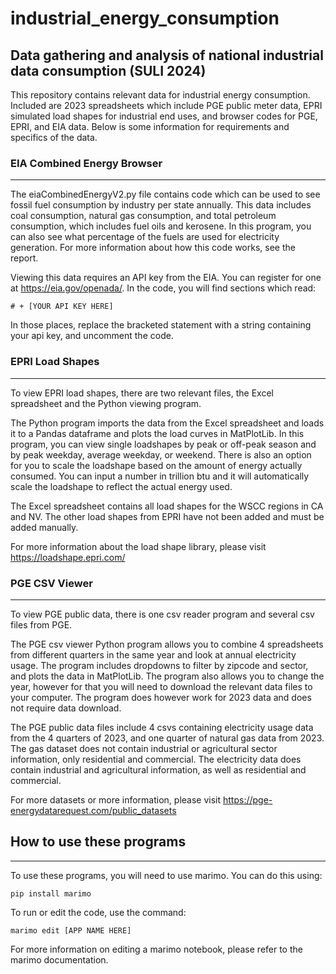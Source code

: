 # industrial_energy_consumption
## Data gathering and analysis of national industrial data consumption (SULI 2024)  
This repository contains relevant data for industrial energy consumption. Included are 2023 spreadsheets which include PGE public meter data, EPRI simulated load shapes for industrial end uses, and browser codes for PGE, EPRI, and EIA data. Below is some information for requirements and specifics of the data.

### EIA Combined Energy Browser
***
The eiaCombinedEnergyV2.py file contains code which can be used to see fossil fuel consumption by industry per state annually. This data includes coal consumption, natural gas consumption, and total petroleum consumption, which includes fuel oils and kerosene. In this program, you can also see what percentage of the fuels are used for electricity generation. For more information about how this code works, see the report.

Viewing this data requires an API key from the EIA. You can register for one at https://eia.gov/openada/. In the code, you will find sections which read:

```# + [YOUR API KEY HERE]```

In those places, replace the bracketed statement with a string containing your api key, and uncomment the code. 

### EPRI Load Shapes
***
To view EPRI load shapes, there are two relevant files, the Excel spreadsheet and the Python viewing program.

The Python program imports the data from the Excel spreadsheet and loads it to a Pandas dataframe and plots the load curves in MatPlotLib. In this program, you can view single loadshapes by peak or off-peak season and by peak weekday, average weekday, or weekend. There is also an option for you to scale the loadshape based on the amount of energy actually consumed. You can input a number in trillion btu and it will automatically scale the loadshape to reflect the actual energy used. 

The Excel spreadsheet contains all load shapes for the WSCC regions in CA and NV. The other load shapes from EPRI have not been added and must be added manually. 

For more information about the load shape library, please visit https://loadshape.epri.com/

### PGE CSV Viewer
***
To view PGE public data, there is one csv reader program and several csv files from PGE.

The PGE csv viewer Python program allows you to combine 4 spreadsheets from different quarters in the same year and look at annual electricity usage. The program includes dropdowns to filter by zipcode and sector, and plots the data in MatPlotLib. The program also allows you to change the year, however for that you will need to download the relevant data files to your computer. The program does however work for 2023 data and does not require data download. 

The PGE public data files include 4 csvs containing electricity usage data from the 4 quarters of 2023, and one quarter of natural gas data from 2023. The gas dataset does not contain industrial or agricultural sector information, only residential and commercial. The electricity data does contain industrial and agricultural information, as well as residential and commercial.

For more datasets or more information, please visit https://pge-energydatarequest.com/public_datasets

## How to use these programs
***
To use these programs, you will need to use marimo. You can do this using:

```pip install marimo```

To run or edit the code, use the command:

```marimo edit [APP NAME HERE]```

For more information on editing a marimo notebook, please refer to the marimo documentation. 
